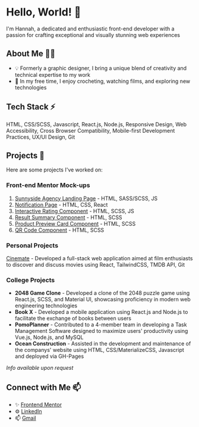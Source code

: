 # Hello, World! 👋

I'm Hannah, a dedicated and enthusiastic front-end developer with a passion for crafting exceptional and visually stunning web experiences

## About Me 👩‍💻

- 💡 Formerly a graphic designer, I bring a unique blend of creativity and technical expertise to my work
- 🌼 In my free time, I enjoy crocheting, watching films, and exploring new technologies

## Tech Stack ⚡

HTML, CSS/SCSS, Javascript, React.js, Node.js, Responsive Design, Web Accessibility, Cross Browser Compatibility, Mobile-first Development Practices, UX/UI Design, Git

## Projects 🚀
Here are some projects I've worked on:

### Front-end Mentor Mock-ups
1. [Sunnyside Agency Landing Page](https://github.com/hannah-alcantara/fm-sunnyside-agency-landing-page) - HTML, SASS/SCSS, JS
2. [Notification Page](https://github.com/hannah-alcantara/fm-notification-page) - HTML, CSS, React
3. [Interactive Rating Component](https://github.com/hannah-alcantara/fm-interactive-rating-component) - HTML, SCSS, JS
4. [Result Summary Component](https://github.com/hannah-alcantara/fm-results-summary-component) - HTML, SCSS
5. [Product Preview Card Component](https://github.com/hannah-alcantara/fm-product-preview-card-component) - HTML, SCSS
6. [QR Code Component](https://github.com/hannah-alcantara/fm-qr-code-component) - HTML, SCSS

### Personal Projects
[Cinemate](https://github.com/hannah-alcantara/cinemate) - Developed a full-stack web application aimed at film enthusiasts to discover and discuss movies using React, TailwindCSS, TMDB API, Git

### College Projects
- **2048 Game Clone** - Developed a clone of the 2048 puzzle game using React.js, SCSS, and Material UI, showcasing proficiency in modern web engineering technologies
- **Book X** - Developed a mobile application using React.js and Node.js to facilitate the exchange of books between users
- **PomoPlanner** - Contributed to a 4-member team in developing a Task Management Software designed to maximize users' productivity using Vue.js, Node.js, and MySQL
- **Ocean Construction** - Assisted in the development and maintenance of the companys' website using HTML, CSS/MaterializeCSS, Javascript and deployed via GH-Pages
  
*Info available upon request*

## Connect with Me 📫

- ✨ [Frontend Mentor](https://www.frontendmentor.io/profile/hannah-alcantara)
- ⚙️ [LinkedIn](https://www.linkedin.com/in/hannah-alcantara)
- 📫 [Gmail](hannah.alcantara14@gmail.com)
<!-- - 🌐 Portfolio: [Hannah Alcantara](https://hannah-alcantara.github.io/personal-portfolio/) -->
